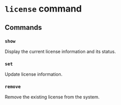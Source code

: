 # `license` command

## Commands

### `show`

Display the current license information and its status.

### `set`

Update license information.

### `remove`

Remove the existing license from the system.

